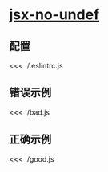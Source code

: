 # [jsx-no-undef](https://github.com/jsx-eslint/eslint-plugin-react/blob/master/docs/rules/jsx-no-undef.md)

## 配置

<<< ./.eslintrc.js

## 错误示例

<<< ./bad.js

## 正确示例

<<< ./good.js
